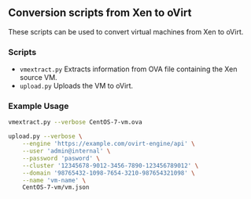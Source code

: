 ## Conversion scripts from Xen to oVirt

These scripts can be used to convert virtual machines from Xen to oVirt.  

### Scripts

- `vmextract.py` Extracts information from OVA file containing the Xen source VM.
- `upload.py` Uploads the VM to oVirt.

### Example Usage

```bash
vmextract.py --verbose CentOS-7-vm.ova

upload.py --verbose \
    --engine 'https://example.com/ovirt-engine/api' \
    --user 'admin@internal' \
    --password 'pasword' \
    --cluster '12345678-9012-3456-7890-123456789012' \
    --domain '98765432-1098-7654-3210-987654321098' \
    --name 'vm-name' \
    CentOS-7-vm/vm.json
```


